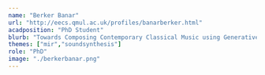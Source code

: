 ```yaml
---
name: "Berker Banar"
url: "http://eecs.qmul.ac.uk/profiles/banarberker.html"
acadposition: "PhD Student"
blurb: "Towards Composing Contemporary Classical Music using Generative Deep Learning"
themes: ["mir","soundsynthesis"]
role: "PhD"
image: "./berkerbanar.png"
---
```

